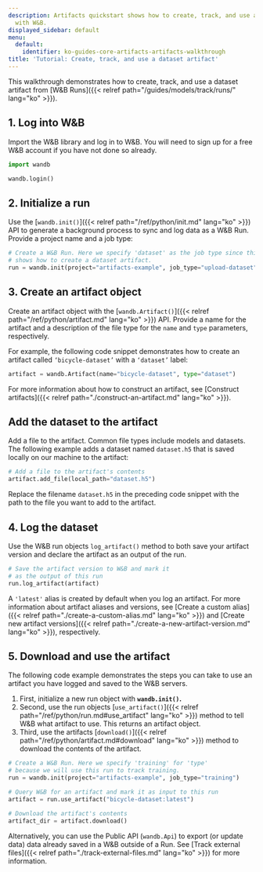 ```yaml
---
description: Artifacts quickstart shows how to create, track, and use a dataset artifact
  with W&B.
displayed_sidebar: default
menu:
  default:
    identifier: ko-guides-core-artifacts-artifacts-walkthrough
title: 'Tutorial: Create, track, and use a dataset artifact'
---
```


This walkthrough demonstrates how to create, track, and use a dataset artifact from [W&B Runs]({{< relref path="/guides/models/track/runs/" lang="ko" >}}).

## 1. Log into W&B

Import the W&B library and log in to W&B. You will need to sign up for a free W&B account if you have not done so already.

```python
import wandb

wandb.login()
```

## 2. Initialize a run

Use the [`wandb.init()`]({{< relref path="/ref/python/init.md" lang="ko" >}}) API to generate a background process to sync and log data as a W&B Run. Provide a project name and a job type:

```python
# Create a W&B Run. Here we specify 'dataset' as the job type since this example
# shows how to create a dataset artifact.
run = wandb.init(project="artifacts-example", job_type="upload-dataset")
```

## 3. Create an artifact object

Create an artifact object with the [`wandb.Artifact()`]({{< relref path="/ref/python/artifact.md" lang="ko" >}}) API. Provide a name for the artifact and a description of the file type for the `name` and `type` parameters, respectively.

For example, the following code snippet demonstrates how to create an artifact called `‘bicycle-dataset’` with a `‘dataset’` label:

```python
artifact = wandb.Artifact(name="bicycle-dataset", type="dataset")
```

For more information about how to construct an artifact, see [Construct artifacts]({{< relref path="./construct-an-artifact.md" lang="ko" >}}).

## Add the dataset to the artifact

Add a file to the artifact. Common file types include models and datasets. The following example adds a dataset named `dataset.h5` that is saved locally on our machine to the artifact:

```python
# Add a file to the artifact's contents
artifact.add_file(local_path="dataset.h5")
```

Replace the filename `dataset.h5` in the preceding code snippet with the path to the file you want to add to the artifact.

## 4. Log the dataset

Use the W&B run objects `log_artifact()` method to both save your artifact version and declare the artifact as an output of the run.

```python
# Save the artifact version to W&B and mark it
# as the output of this run
run.log_artifact(artifact)
```

A `'latest'` alias is created by default when you log an artifact. For more information about artifact aliases and versions, see [Create a custom alias]({{< relref path="./create-a-custom-alias.md" lang="ko" >}}) and [Create new artifact versions]({{< relref path="./create-a-new-artifact-version.md" lang="ko" >}}), respectively.

## 5. Download and use the artifact

The following code example demonstrates the steps you can take to use an artifact you have logged and saved to the W&B servers.

1. First, initialize a new run object with **`wandb.init()`.**
2. Second, use the run objects [`use_artifact()`]({{< relref path="/ref/python/run.md#use_artifact" lang="ko" >}}) method to tell W&B what artifact to use. This returns an artifact object.
3. Third, use the artifacts [`download()`]({{< relref path="/ref/python/artifact.md#download" lang="ko" >}}) method to download the contents of the artifact.

```python
# Create a W&B Run. Here we specify 'training' for 'type'
# because we will use this run to track training.
run = wandb.init(project="artifacts-example", job_type="training")

# Query W&B for an artifact and mark it as input to this run
artifact = run.use_artifact("bicycle-dataset:latest")

# Download the artifact's contents
artifact_dir = artifact.download()
```

Alternatively, you can use the Public API (`wandb.Api`) to export (or update data) data already saved in a W&B outside of a Run. See [Track external files]({{< relref path="./track-external-files.md" lang="ko" >}}) for more information.